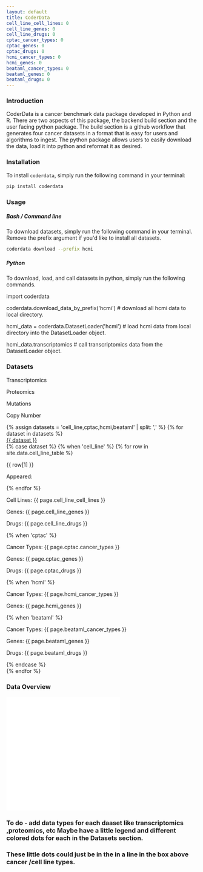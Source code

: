 ```yaml
---
layout: default
title: CoderData
cell_line_cell_lines: 0
cell_line_genes: 0
cell_line_drugs: 0
cptac_cancer_types: 0
cptac_genes: 0
cptac_drugs: 0
hcmi_cancer_types: 0
hcmi_genes: 0
beataml_cancer_types: 0
beataml_genes: 0
beataml_drugs: 0
---
```


<link rel="stylesheet" href="assets/css/style.css">

<!-- # Cancer Omics and Drug Experiment Response Data (`coderdata`) Python Package -->

### Introduction
CoderData is a cancer benchmark data package developed in Python and R. 
There are two aspects of this package, the backend build section and the user facing python package.
The build section is a github workflow that generates four cancer datasets in a format that is easy for users and algorithms to ingest. 
The python package allows users to easily download the data, load it into python and reformat it as desired.

### Installation
To install `coderdata`, simply run the following command in your terminal:

```bash
pip install coderdata
```

### Usage
##### Bash / Command line
To download datasets, simply run the following command in your terminal. Remove the prefix argument if you'd like to install all datasets.

```bash
coderdata download --prefix hcmi
```

##### Python
To download, load, and call datasets in python, simply run the following commands. 
<!-- 
```python
import coderdata
coderdata.download_data_by_prefix('hcmi') # download all hcmi data to local directory.
hcmi_data = coderdata.DatasetLoader('hcmi') # load hcmi data from local directory into the DatasetLoader object.
hcmi_data.transcriptomics # call transcriptomics data from the DatasetLoader object.
``` -->
<div class="code-box">
    <p>import coderdata</p>
    <p>coderdata.download_data_by_prefix('hcmi') # download all hcmi data to local directory.</p>
    <p>hcmi_data = coderdata.DatasetLoader('hcmi') # load hcmi data from local directory into the DatasetLoader object.</p>
    <p>hcmi_data.transcriptomics # call transcriptomics data from the DatasetLoader object.</p>
</div>


### Datasets

<div class="legend">
    <p>Transcriptomics<span class="dot dot_transcriptomics"></span></p>
    <p>Proteomics<span class="dot dot_proteomics"></span></p>
    <p>Mutations<span class="dot dot_mutations"></span></p>
    <p>Copy Number<span class="dot dot_copy_number"></span></p>
</div>

<div class="dataset-section">
    {% assign datasets = 'cell_line,cptac,hcmi,beataml' | split: ',' %}
    {% for dataset in datasets %}
    <div class="dataset-container">
        <a href="datasets/{{ dataset }}" class="dataset-link">{{ dataset }}</a>
        <div class="dataset-blurb">
            {% case dataset %}
            {% when 'cell_line' %}
                {% for row in site.data.cell_line_table %}
                <!-- {% unless forloop.first %}  -->
                    <span class="dot dot_{{ row[1] | downcase }}"></span> 
                    <p>{{ row[1] }}</p>
                    <p>Appeared:  </p>
                <!-- {% endunless %} -->
                {% endfor %}
                <p>Cell Lines: {{ page.cell_line_cell_lines }} </p>
                <p>Genes: {{ page.cell_line_genes }} </p>
                <p>Drugs: {{ page.cell_line_drugs }} </p>
            {% when 'cptac' %}
                <p>Cancer Types: {{ page.cptac.cancer_types }} </p>
                <p>Genes: {{ page.cptac_genes }} </p>
                <p>Drugs: {{ page.cptac_drugs }} </p>
            {% when 'hcmi' %}
                <p>Cancer Types: {{ page.hcmi_cancer_types }} </p>
                <p>Genes: {{ page.hcmi_genes }} </p>
            {% when 'beataml' %}
                <p>Cancer Types: {{ page.beataml_cancer_types }}</p>
                <p>Genes: {{ page.beataml_genes }}</p>
                <p>Drugs: {{ page.beataml_drugs }}</p>
            {% endcase %}
        </div>
    </div>
    {% endfor %}

</div>


<!-- 
<div class="dataset-section">

    <div class="dataset-container">
        <a href="datasets/cell-line" class="dataset-link">Cell Line</a>
        <div class="dataset-blurb">
            <p>Cell Lines: </p>
            <p>Genes: </p>
            <p>Drugs: </p>
        </div>
    </div>

    <div class="dataset-container">
        <a href="datasets/cptac" class="dataset-link">CPTAC</a>
        <div class="dataset-blurb">
            <p>Cancer Types: </p>
            <p>Genes: </p>
            <p>Drugs: </p>
        </div>
    </div>

    <div class="dataset-container">
        <a href="datasets/hcmi" class="dataset-link">HCMI</a>
        <div class="dataset-blurb">
            <p>Cancer Types: </p>
            <p>Genes: </p>
            <p>Drugs: </p>
        </div>
    </div>

    <div class="dataset-container">
        <a href="datasets/beataml" class="dataset-link">BeatAML</a>
        <div class="dataset-blurb">
            <p>Cancer Types: </p>
            <p>Genes: </p>
        </div>
    </div>

</div> -->

### Data Overview

<div class="flex-container"> 
    <div class="flex-item">
        <embed src="{{ 'assets/stats/Fig0_Overview.pdf' | relative_url }}" type="application/pdf" />
    </div>
    <div class="flex-item">
        <embed src="{{ 'assets/stats/Fig5_Sample_Summary.pdf' | relative_url }}" type="application/pdf" />
    </div>
</div>



### To do - add data types for each daaset like transcriptomics ,proteomics, etc Maybe have a little legend and different colored dots for each in the Datasets section.
### These little dots could just be in the in a line in the box above cancer /cell line types.